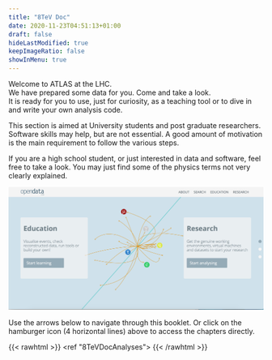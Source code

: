 ```yaml
---
title: "8TeV Doc"
date: 2020-11-23T04:51:13+01:00
draft: false
hideLastModified: true
keepImageRatio: false
showInMenu: true
---
```


Welcome to ATLAS at the LHC.  
We have prepared some data for you.  Come and take a look.  
It is ready for you to use, just for curiosity, as a teaching tool or to dive in and write your own analysis code.  

This section is aimed at University students and post graduate researchers.  Software skills may help, but are not essential.  A good amount of motivation is the main requirement to follow the various steps.

If you are a high school student, or just interested in data and software, feel free to take a look.  You may just find some of the physics terms not very clearly explained.

![](images/openDataScreenShot.png)

Use the arrows below to navigate through this booklet.
Or click on the hamburger icon (4 horizontal lines) above to access the chapters directly.

{{< rawhtml >}}
<ref "8TeVDocAnalyses">
{{< /rawhtml >}}